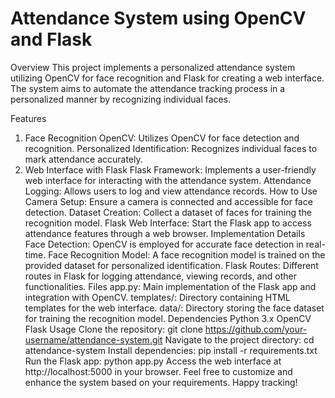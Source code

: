 # Attendance System using OpenCV and Flask
Overview
This project implements a personalized attendance system utilizing OpenCV for face recognition and Flask for creating a web interface. The system aims to automate the attendance tracking process in a personalized manner by recognizing individual faces.

Features
1. Face Recognition
OpenCV: Utilizes OpenCV for face detection and recognition.
Personalized Identification: Recognizes individual faces to mark attendance accurately.
2. Web Interface with Flask
Flask Framework: Implements a user-friendly web interface for interacting with the attendance system.
Attendance Logging: Allows users to log and view attendance records.
How to Use
Camera Setup: Ensure a camera is connected and accessible for face detection.
Dataset Creation: Collect a dataset of faces for training the recognition model.
Flask Web Interface: Start the Flask app to access attendance features through a web browser.
Implementation Details
Face Detection: OpenCV is employed for accurate face detection in real-time.
Face Recognition Model: A face recognition model is trained on the provided dataset for personalized identification.
Flask Routes: Different routes in Flask for logging attendance, viewing records, and other functionalities.
Files
app.py: Main implementation of the Flask app and integration with OpenCV.
templates/: Directory containing HTML templates for the web interface.
data/: Directory storing the face dataset for training the recognition model.
Dependencies
Python 3.x
OpenCV
Flask
Usage
Clone the repository: git clone https://github.com/your-username/attendance-system.git
Navigate to the project directory: cd attendance-system
Install dependencies: pip install -r requirements.txt
Run the Flask app: python app.py
Access the web interface at http://localhost:5000 in your browser.
Feel free to customize and enhance the system based on your requirements. Happy tracking!


